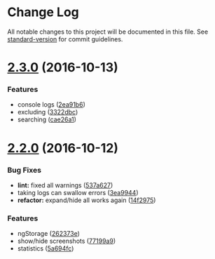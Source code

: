 # Change Log

All notable changes to this project will be documented in this file. See [standard-version](https://github.com/conventional-changelog/standard-version) for commit guidelines.

<a name="2.3.0"></a>
# [2.3.0](https://github.com/abhishekswain/jasmine2-protractor-utils/compare/v2.2.0...v2.3.0) (2016-10-13)


### Features

* console logs ([2ea91b6](https://github.com/abhishekswain/jasmine2-protractor-utils/commit/2ea91b6))
* excluding ([3322dbc](https://github.com/abhishekswain/jasmine2-protractor-utils/commit/3322dbc))
* searching ([cae26a1](https://github.com/abhishekswain/jasmine2-protractor-utils/commit/cae26a1))



<a name="2.2.0"></a>
# [2.2.0](https://github.com/abhishekswain/jasmine2-protractor-utils/compare/v2.0.0...v2.2.0) (2016-10-12)


### Bug Fixes

* **lint:** fixed all warnings ([537a627](https://github.com/abhishekswain/jasmine2-protractor-utils/commit/537a627))
* taking logs can swallow errors ([3ea9944](https://github.com/abhishekswain/jasmine2-protractor-utils/commit/3ea9944))
* **refactor:** expand/hide all works again ([14f2975](https://github.com/abhishekswain/jasmine2-protractor-utils/commit/14f2975))


### Features

* ngStorage ([262373e](https://github.com/abhishekswain/jasmine2-protractor-utils/commit/262373e))
* show/hide screenshots ([77199a9](https://github.com/abhishekswain/jasmine2-protractor-utils/commit/77199a9))
* statistics ([5a694fc](https://github.com/abhishekswain/jasmine2-protractor-utils/commit/5a694fc))
